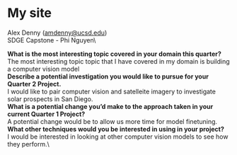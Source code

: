# My site
Alex Denny (amdenny@ucsd.edu)\
SDGE Capstone - Phi Nguyen\

**What is the most interesting topic covered in your domain this quarter?**\
The most interesting topic topic that I have covered in my domain is building a computer vision model\
**Describe a potential investigation you would like to pursue for your Quarter 2 Project.**\
I would like to pair computer vision and satelleite imagery to investigate solar prospects in San Diego.\
**What is a potential change you’d make to the approach taken in your current Quarter 1 Project?**\
A potential change would be to allow us more time for model finetuning.\
**What other techniques would you be interested in using in your project?**\
I would be interested in looking at other computer vision models to see how they perform.\

